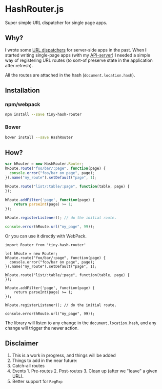 # HashRouter.js

Super simple URL dispatcher for single page apps.

## Why?

I wrote some [URL dispatchers](https://github.com/crodas/Dispatcher) for server-side apps in the past. When I started writing single-page apps (with my [API-server](https://github.com/crodas/ApiServer)) I needed a simple way of registering URL routes (to sort-of preserve state in the application after refresh).

All the routes are attached in the hash (`document.location.hash`).


## Installation

### npm/webpack
```bash
npm install --save tiny-hash-router
```

### Bower

```bash
bower install --save HashRouter
```

## How?

```js
var hRouter = new HashRouter.Router;
hRoute.route("foo/bar/:page", function(page) {
  console.error("foo/bar on page", page);
}).name("my_route").setDefault("page", 1);

hRoute.route("list/:table/:page", function(table, page) {
});

hRoute.addFilter('page', function(page) {
    return parseInt(page) >= 1;
});

hRoute.registerListener(); // do the initial route.

console.error(hRoute.url("my_page", 99));
```

Or you can use it directly with WebPack.

```
import Router from 'tiny-hash-router'

let hRoute = new Router;
hRoute.route("foo/bar/:page", function(page) {
  console.error("foo/bar on page", page);
}).name("my_route").setDefault("page", 1);

hRoute.route("list/:table/:page", function(table, page) {
});

hRoute.addFilter('page', function(page) {
    return parseInt(page) >= 1;
});

hRoute.registerListener(); // do the initial route.

console.error(hRoute.url("my_page", 99));
```

The library  will listen to any change in the `document.location.hash`, and any change will trigger the newer action.

## Disclaimer

1. This is a work in progress, and things will be added
2. Things to add in the near future:
  1. Catch-all routes
  2. Events 
    1. Pre-routes
    2. Post-routes
    3. Clean up (after we "leave" a given URL).
  3. Better support for `RegExp`
